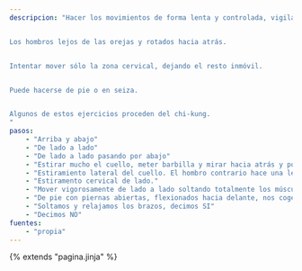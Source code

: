 ```yaml
---
descripcion: "Hacer los movimientos de forma lenta y controlada, vigilar que no haya dolores raros en las vértebras.


Los hombros lejos de las orejas y rotados hacia atrás.


Intentar mover sólo la zona cervical, dejando el resto inmóvil.


Puede hacerse de pie o en seiza.


Algunos de estos ejercicios proceden del chi-kung.
"
pasos:
    - "Arriba y abajo"
    - "De lado a lado"
    - "De lado a lado pasando por abajo"
    - "Estirar mucho el cuello, meter barbilla y mirar hacia atrás y por arriba (por encima del hombro). Como si quisiéramos mirar la Luna."
    - "Estiramiento lateral del cuello. El hombro contrario hace una leve fuerza hacia abajo."
    - "Estiramento cervical de lado."
    - "Mover vigorosamente de lado a lado soltando totalmente los músculos de la cara y la mandíbula."
    - "De pie con piernas abiertas, flexionados hacia delante, nos cogemos la nuca con las manos cruzadas y estiramos la parte de atrás del cuello."
    - "Soltamos y relajamos los brazos, decimos SI"
    - "Decimos NO"
fuentes:
    - "propia"
---
```

{% extends "pagina.jinja" %}
